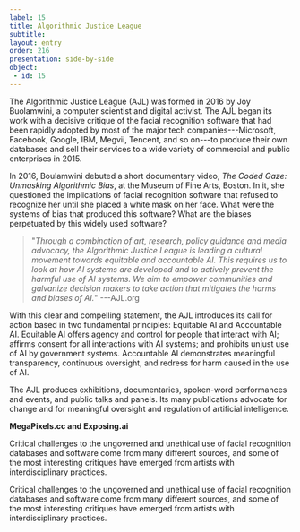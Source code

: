 ```yaml
---
label: 15
title: Algorithmic Justice League
subtitle:
layout: entry
order: 216
presentation: side-by-side
object:
 - id: 15 
---
```


The Algorithmic Justice League (AJL) was formed in 2016 by Joy Buolamwini, a computer scientist and digital activist. The AJL began its work with a decisive critique of the facial recognition software that had been rapidly adopted by most of the major tech companies---Microsoft, Facebook, Google, IBM, Megvii, Tencent, and so on---to produce their own databases and sell their services to a wide variety of commercial and public enterprises in 2015.

In 2016, Boulamwini debuted a short documentary video, *The Coded Gaze: Unmasking Algorithmic Bias*, at the Museum of Fine Arts, Boston. In it, she questioned the implications of facial recognition software that refused to recognize her until she placed a white mask on her face. What were the systems of bias that produced this software? What are the biases perpetuated by this widely used software?

> "*Through a combination of art, research, policy guidance and media advocacy, the Algorithmic Justice League is leading a cultural movement towards equitable and accountable AI. This requires us to look at how AI systems are developed and to actively prevent the harmful use of AI systems. We aim to empower communities and galvanize decision makers to take action that mitigates the harms and biases of AI.*" ---AJL.org

With this clear and compelling statement, the AJL introduces its call for action based in two fundamental principles: Equitable AI and Accountable AI. Equitable AI offers agency and control for people that interact with AI; affirms consent for all interactions with AI systems; and prohibits unjust use of AI by government systems. Accountable AI demonstrates meaningful transparency, continuous oversight, and redress for harm caused in the use of AI.

The AJL produces exhibitions, documentaries, spoken-word performances and events, and public talks and panels. Its many publications advocate for change and for meaningful oversight and regulation of artificial intelligence.

**MegaPixels.cc and Exposing.ai**

Critical challenges to the ungoverned and unethical use of facial recognition databases and software come from many different sources, and some of the most interesting critiques have emerged from artists with interdisciplinary practices.

Critical challenges to the ungoverned and unethical use of facial recognition databases and software come from many different sources, and some of the most interesting critiques have emerged from artists with interdisciplinary practices.
